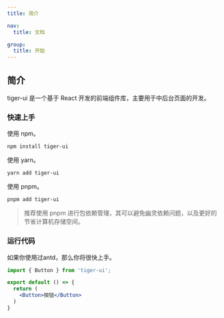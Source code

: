 ```yaml
---
title: 简介

nav: 
  title: 文档

group:
  title: 开始
---
```


## 简介
tiger-ui 是一个基于 React 开发的前端组件库，主要用于中后台页面的开发。

### 快速上手
使用 npm。
```shell
npm install tiger-ui
```
使用 yarn。
```shell
yarn add tiger-ui
```
使用 pnpm。
```shell
pnpm add tiger-ui
```
> 推荐使用 pnpm 进行包依赖管理，其可以避免幽灵依赖问题，以及更好的节省计算机存储空间。

### 运行代码
如果你使用过antd，那么你将很快上手。
```jsx | pure
import { Button } from 'tiger-ui';

export default () => {
  return (
    <Button>按钮</Button>
  )
}
```
